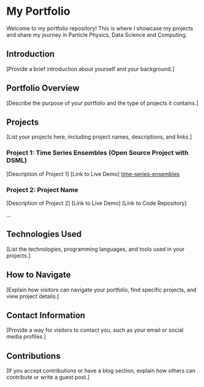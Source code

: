 # My Portfolio

Welcome to my portfolio repository! This is where I showcase my projects and share my journey in Particle Physics, Data Science and Computing.

## Introduction
[Provide a brief introduction about yourself and your background.]

## Portfolio Overview
[Describe the purpose of your portfolio and the type of projects it contains.]

## Projects
[List your projects here, including project names, descriptions, and links.]

### Project 1: Time Series Ensembles (Open Source Project with DSML)
[Description of Project 1]
[Link to Live Demo]
[time-series-ensembles](https://github.com/jguhit/jguhit.github.io/tree/main/time-series-ensembles)

### Project 2: Project Name
[Description of Project 2]
[Link to Live Demo]
[Link to Code Repository]

...

## Technologies Used
[List the technologies, programming languages, and tools used in your projects.]

## How to Navigate
[Explain how visitors can navigate your portfolio, find specific projects, and view project details.]

## Contact Information
[Provide a way for visitors to contact you, such as your email or social media profiles.]

## Contributions
[If you accept contributions or have a blog section, explain how others can contribute or write a guest post.]
